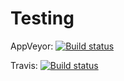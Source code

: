 # Testing

AppVeyor: [![Build status](https://ci.appveyor.com/api/projects/status/6auell14wo0qt95v/branch/dev?svg=true)](https://ci.appveyor.com/project/Kagamine/testfixtures/branch/dev)

Travis: [![Build status](https://travis-ci.org/CodeComb/TestFixtures.svg)](https://travis-ci.org/CodeComb/Localization)

